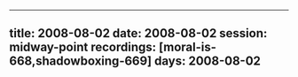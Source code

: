 
---
title: 2008-08-02
date:  2008-08-02
session: midway-point
recordings: [moral-is-668,shadowboxing-669]
days: 2008-08-02
---
